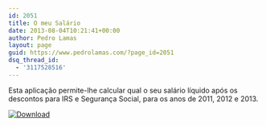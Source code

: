 ```yaml
---
id: 2051
title: O meu Salário
date: 2013-08-04T10:21:41+00:00
author: Pedro Lamas
layout: page
guid: https://www.pedrolamas.com/?page_id=2051
dsq_thread_id:
  - '3117528516'
---
```


Esta aplicação permite-lhe calcular qual o seu salário líquido após os descontos para IRS e Segurança Social, para os anos de 2011, 2012 e 2013.

[![Download](/wp-content/uploads/2013/08/258x67_WPS_Download_cyan.png)](http://windowsphone.com/s?appid=0efd4c52-4398-4e39-a484-fec50748a1c1)
